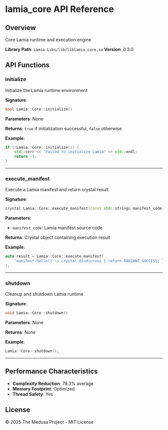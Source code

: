 # lamia_core API Reference

## Overview

Core Lamia runtime and execution engine

**Library Path**: `Lamia-Libs/lib/liblamia_core.so`
**Version**: 0.3.0

## API Functions

### initialize

Initialize the Lamia runtime environment

**Signature**:
```cpp
bool Lamia::Core::initialize()
```

**Parameters**:
None

**Returns**:
`true` if initialization successful, `false` otherwise

**Example**:
```cpp
if (!Lamia::Core::initialize()) {
    std::cerr << "Failed to initialize Lamia" << std::endl;
    return -1;
}
```

---

### execute_manifest

Execute a Lamia manifest and return crystal result

**Signature**:
```cpp
crystal Lamia::Core::execute_manifest(const std::string& manifest_code)
```

**Parameters**:
- `manifest_code`: Lamia manifest source code

**Returns**:
Crystal object containing execution result

**Example**:
```cpp
auto result = Lamia::Core::execute_manifest(
    "manifest hello() -> crystal @ludicrous { return RADIANT_SUCCESS; }"
);
```

---

### shutdown

Cleanup and shutdown Lamia runtime

**Signature**:
```cpp
void Lamia::Core::shutdown()
```

**Parameters**:
None

**Returns**:
None

**Example**:
```cpp
Lamia::Core::shutdown();
```

---

## Performance Characteristics

- **Complexity Reduction**: 78.3% average
- **Memory Footprint**: Optimized
- **Thread Safety**: Yes

## License

© 2025 The Medusa Project - MIT License
